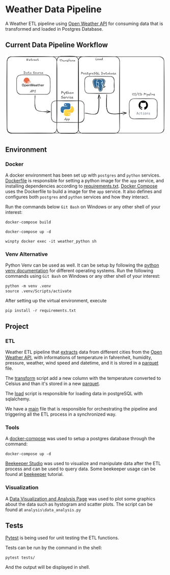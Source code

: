 # Weather Data Pipeline
A Weather ETL pipeline using [Open Weather API](https://openweathermap.org/) for consuming data that is transformed and loaded in Postgres Database.

## Current Data Pipeline Workflow

![Excalidraw Flow](docs/assets/excalidraw_weather_data_pipeline.png)

## Environment

### Docker
A docker environment has been set up with `postgres` and `python` services.
[Dockerfile](Dockerfile) is responsible for setting a python image for the `app` service, and installing dependencies according to [requirements.txt](requirements.txt).
[Docker Compose](docker-compose.yml) uses the Dockerfile to build a image for the `app` service. It also defines and configures both `postgres` and `python` services and how they interact.

Run the commands below `Git Bash` on Windows or any other shell of your interest:
```
docker-compose build
```

```
docker-compose up -d
```

```
winpty docker exec -it weather_python sh
```



### Venv Alternative
Python Venv can be used as well. It can be setup by following the [python venv documentation](https://docs.python.org/3/library/venv.html) for different operating systems.
Run the following commands using `Git Bash` on Windows or any other shell of your interest:

```
python -m venv .venv
source .venv/Scripts/activate
```
After setting up the virtual environment, execute 

```
pip install -r requirements.txt
```

## Project

### ETL
Weather ETL pipeline that [extracts](scripts\extract.py) data from different cities from the [Open Weather API](https://openweathermap.org/), with informations of temperature in fahrenheit, humidity, pressure, weather, wind speed and datetime, and it is stored in a [parquet](data\raw\weather_data.parquet) file.

The [transform](scripts\transform.py) script add a new column with the temperature converted to Celsius and than it's stored in a new [parquet](data\processed\weather_data_transformed.parquet).

The [load](scripts\load.py) script is responsible for loading data in postgreSQL with sqlalchemy.

We have a [main](scripts/main.py) file that is responsible for orchestrating the pipeline and triggering all the ETL process in a synchronized way.

### Tools
A [docker-compose](docker-compose.yml) was used to setup a postgres database through the command:
```
docker-compose up -d
```

[Beekeeper Studio](https://www.beekeeperstudio.io/) was used to visualize and manipulate data after the ETL process and can be used to query data. Some beekeeper usage can be found at [beekeeper](docs/beekeeper/tutorial.md) tutorial.

### Visualization

A [Data Visualization and Analysis Page](analysis\report.md) was used to plot some graphics about the data such as hystogram and scatter plots. The script can be found at `analysis\data_analysis.py`


## Tests

[Pytest](https://docs.pytest.org/en/stable/) is being used for unit testing the ETL functions.

Tests can be run by the command in the shell:
```
pytest tests/
```
And the output will be displayed in shell.
